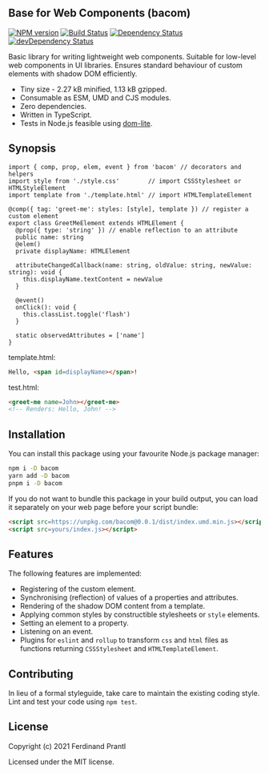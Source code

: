 ## Base for Web Components (bacom)

[![NPM version](https://badge.fury.io/js/bacom.png)](http://badge.fury.io/js/bacom)
[![Build Status](https://github.com/prantlf/bacom/workflows/Test/badge.svg)](https://github.com/prantlf/bacom/actions)
[![Dependency Status](https://david-dm.org/prantlf/bacom.svg)](https://david-dm.org/prantlf/bacom)
[![devDependency Status](https://david-dm.org/prantlf/bacom/dev-status.svg)](https://david-dm.org/prantlf/bacom#info=devDependencies)

Basic library for writing lightweight web components. Suitable for low-level web components in UI libraries. Ensures standard behaviour of custom elements with shadow DOM efficiently.

* Tiny size - 2.27 kB minified, 1.13 kB gzipped.
* Consumable as ESM, UMD and CJS modules.
* Zero dependencies.
* Written in TypeScript.
* Tests in Node.js feasible using [dom-lite].

## Synopsis

```tsx
import { comp, prop, elem, event } from 'bacom' // decorators and helpers
import style from './style.css'        // import CSSStylesheet or HTMLStyleElement
import template from './template.html' // import HTMLTemplateElement

@comp({ tag: 'greet-me': styles: [style], template }) // register a custom element
export class GreetMeElement extends HTMLElement {
  @prop({ type: 'string' }) // enable reflection to an attribute
  public name: string
  @elem()
  private displayName: HTMLElement

  attributeChangedCallback(name: string, oldValue: string, newValue: string): void {
    this.displayName.textContent = newValue
  }

  @event()
  onClick(): void {
    this.classList.toggle('flash')
  }

  static observedAttributes = ['name']
}
```

template.html:

```html
Hello, <span id=displayName></span>!
```

test.html:

```html
<greet-me name=John></greet-me>
<!-- Renders: Hello, John! -->
```

## Installation

You can install this package using your favourite Node.js package manager:

```sh
npm i -D bacom
yarn add -D bacom
pnpm i -D bacom
```

If you do not want to bundle this package in your build output, you can load it separately on your web page before your script bundle:

```html
<script src=https://unpkg.com/bacom@0.0.1/dist/index.umd.min.js></script>
<script src=yours/index.js></script>
```

## Features

The following features are implemented:

* Registering of the custom element.
* Synchronising (reflection) of values of a properties and attributes.
* Rendering of the shadow DOM content from a template.
* Applying common styles by constructible stylesheets or `style` elements.
* Setting an element to a property.
* Listening on an event.
* Plugins for `eslint` and `rollup` to transform `css` and `html` files as functions returning `CSSStylesheet` and `HTMLTemplateElement`.

## Contributing

In lieu of a formal styleguide, take care to maintain the existing coding style. Lint and test your code using `npm test`.

## License

Copyright (c) 2021 Ferdinand Prantl

Licensed under the MIT license.

[dom-lite]: https://github.com/litejs/dom-lite#readme
